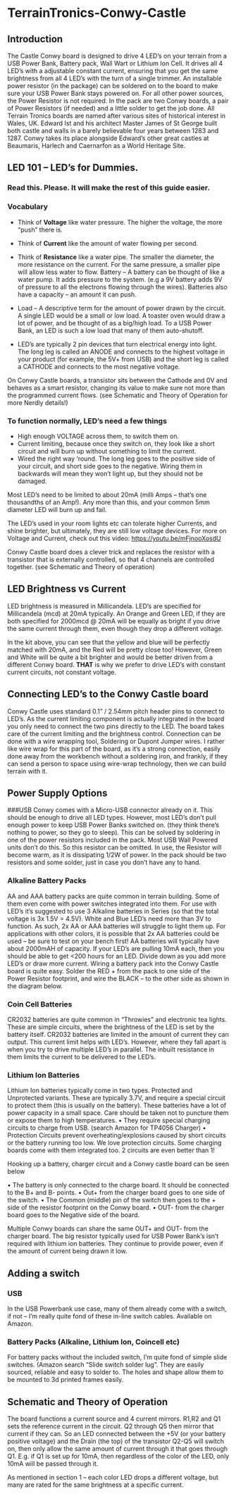 # TerrainTronics-Conwy-Castle

## Introduction
The Castle Conwy board is designed to drive 4 LED’s on your terrain from a USB Power Bank, Battery pack, Wall Wart or Lithium Ion Cell.
It drives all 4 LED’s with a adjustable constant current, ensuring that you get the same brightness from all 4 LED’s with the turn of a single trimmer.
An installable power resistor (in the package) can be soldered on to the board to make sure your USB Power Bank stays powered on. For all other power sources, the Power Resistor is not required.
In the pack are two Conwy boards, a pair of Power Resistors (if needed) and a little solder to get the job done.
All Terrain Tronics boards are named after various sites of historical interest in Wales, UK. Edward Ist and his architect Master James of St George built both castle and walls in a barely believable four years between 1283 and 1287. Conwy takes its place alongside Edward’s other great castles at Beaumaris, Harlech and Caernarfon as a World Heritage Site.

 
## LED 101 – LED’s for Dummies. 
### Read this. Please. It will make the rest of this guide easier.

### Vocabulary
- Think of **Voltage** like water pressure. The higher the voltage, the more “push” there is.
- Think of **Current** like the amount of water flowing per second.
- Think of **Resistance** like a water pipe. The smaller the diameter, the more resistance on the current. For the same pressure, a smaller pipe will allow less water to flow.
Battery – A battery can be thought of like a water pump. It adds pressure to the system. (e.g a 9V battery adds 9V of pressure to all the electrons flowing through the wires). Batteries also have a capacity – an amount it can push. 

- Load – A descriptive term for the amount of power drawn by the circuit. A single LED would be a small or low load. A toaster oven would draw a lot of power, and be thought of as a big/high load. To a USB Power Bank, an LED is such a low load that many of them auto-shutoff.
- LED’s are typically 2 pin devices that turn electrical energy into light. The long leg is called an ANODE and connects to the highest voltage in your product (for example, the 5V+ from USB) and the short leg is called a CATHODE and connects to the most negative voltage.

On Conwy Castle boards, a transistor sits between the Cathode and 0V and behaves as a smart resistor, changing its value to make sure not more than the programmed current flows. (see Schematic and Theory of Operation for more Nerdly details!)

### To function normally, LED’s need a few things 
- High enough VOLTAGE across them, to switch them on. 
- Current limiting, because once they switch on, they look like a short circuit and will burn up without something to limit the current.
- Wired the right way ‘round. The long leg goes to the positive side of your circuit, and short side goes to the negative. Wiring them in backwards will mean they won’t light up, but they should not be damaged.

Most LED’s need to be limited to about 20mA (milli Amps – that’s one thousandths of an Amp!). Any more than this, and your common 5mm diameter LED will burn up and fail.

The LED’s used in your room lights etc can tolerate higher Currents, and shine brighter, but ultimately, they are still low voltage devices.
For more on Voltage and Current, check out this video: https://youtu.be/mFjnooXosdU

Conwy Castle board does a clever trick and replaces the resistor with a transistor that is externally controlled, so that 4 channels are controlled together. (see Schematic and Theory of operation)

## LED Brightness vs Current
LED brightness is measured in Millicandela. LED’s are specified for Millicandela (mcd) at 20mA typically. An Orange and Green LED, if they are both specified for 2000mcd @ 20mA will be equally as bright if you drive the same current through them, even though they drop a different voltage.
 
In the kit above, you can see that the yellow and blue will be perfectly matched with 20mA, and the Red will be pretty close too! However, Green and White will be quite a bit brighter and would be better driven from a different Conwy board.
**THAT** is why we prefer to drive LED’s with constant current circuits, not constant voltage.

## Connecting LED’s to the Conwy Castle board
Conwy Castle uses standard 0.1” / 2.54mm pitch header pins to connect to LED’s. As the current limiting component is actually integrated in the board you only need to connect the two pins directly to the LED. The board takes care of the current limiting and the brightness control.
Connection can be done with a wire wrapping tool, Soldering or Dupont Jumper wires.
I rather like wire wrap for this part of the board, as it’s a strong connection, easily done away from the workbench without a soldering iron, and frankly, if they can send a person to space using wire-wrap technology, then we can build terrain with it.


## Power Supply Options
###USB
Conwy comes with a Micro-USB connector already on it. This should be enough to drive all LED types. However, most LED’s don’t pull enough power to keep USB Power Banks switched on. (they think there’s nothing to power, so they go to sleep). This can be solved by soldering in one of the power resistors included in the pack.
Most USB Wall Powered units don’t do this. So this resistor can be omitted. In use, the Resistor will become warm, as it is dissipating 1/2W of power.
In the pack should be two resistors and some solder, just in case you don’t have any to hand.

### Alkaline Battery Packs
AA and AAA battery packs are quite common in terrain building. Some of them even come with power switches integrated into them. For use with LED’s it’s suggested to use 3 Alkaline batteries in Series (so that the total voltage is 3x 1.5V = 4.5V). White and Blue LED’s need more than 3V to function.
As such, 2x AA or AAA batteries will struggle to light them up. For applications with other colors, it is possible that 2x AA batteries could be used – be sure to test on your bench first!
AA batteries will typically have about 2000mAH of capacity. If your LED’s are pulling 10mA each, then you should be able to get <200 hours for an LED. Divide down as you add more LED’s or draw more current.
Wiring a battery pack into the Conwy Castle board is quite easy. Solder the RED + from the pack to one side of the Power Resistor footprint, and wire the BLACK – to the other side as shown in the diagram below.

### Coin Cell Batteries
CR2032 batteries are quite common in “Throwies” and electronic tea lights. These are simple circuits, where the brightness of the LED is set by the battery itself. CR2032 batteries are limited in the amount of current they can output. This current limit helps with LED’s.
However, where they fall apart is when you try to drive multiple LED’s in parallel. The inbuilt resistance in them limits the current to be delivered to the LED’s.
 
### Lithium Ion Batteries

Lithium Ion batteries typically come in two types. Protected and Unprotected variants. These are typically 3.7V, and require a special circuit to protect them (this is usually on the battery). These batteries have a lot of power capacity in a small space. Care should be taken not to puncture them or expose them to high temperatures.
•	They require special charging circuits to charge from USB. (search Amazon for TP4056 Charger)
•	Protection Circuits prevent overheating/explosions caused by short circuits or the battery running too low. We love protection circuits. Some charging boards come with them integrated too. 2 circuits are even better than 1!

Hooking up a battery, charger circuit and a Conwy castle board can be seen below
 

•	The battery is only connected to the charge board. It should be connected to the B+ and B- points. 
•	Out+ from the charger board goes to one side of the switch. 
•	The Common (middle) pin of the switch then goes to the + side of the resistor footprint on the Conwy board. 
•	OUT- from the charger board goes to the Negative side of the board.

Multiple Conwy boards can share the same OUT+ and OUT- from the charger board.
The big resistor typically used for USB Power Bank’s isn’t required with lithium ion batteries. They continue to provide power, even if the amount of current being drawn it low.

## Adding a switch

### USB
In the USB Powerbank use case, many of them already come with a switch, if not – I’m really quite fond of these in-line switch cables. Available on Amazon.

 
### Battery Packs (Alkaline, Lithium Ion, Coincell etc)
For battery packs without the included switch, I’m quite fond of simple slide switches. (Amazon search “Slide switch solder lug”. They are easily sourced, reliable and easy to solder to. The holes and shape allow them to be mounted to 3d printed frames easily. 
 
## Schematic and Theory of Operation

The board functions a current source and 4 current mirrors.
R1,R2 and Q1 sets the reference current in the circuit.
Q2 through Q5 then mirror that current if they can. So an LED connected between the +5V (or your battery positive voltage) and the Drain (the top) of the transistor Q2-Q5 will switch on, then only allow the same amount of current through it that goes through Q1. E.g. if Q1 is set up for 10mA, then regardless of the color of the LED, only 10mA will be passed through it.

As mentioned in section 1 – each color LED drops a different voltage, but many are rated for the same brightness at a specific current. 
 
 

